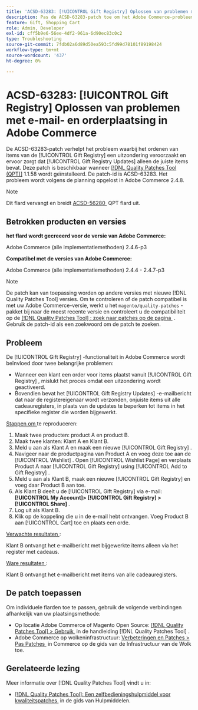 ```yaml
---
title: 'ACSD-63283: [!UICONTROL Gift Registry] Oplossen van problemen met e-mail- en orderplaatsing in Adobe Commerce'
description: Pas de ACSD-63283-patch toe om het Adobe Commerce-probleem op te lossen waarbij het ordenen van items van de [!UICONTROL Gift Registry] een uitzondering veroorzaakt en ervoor zorgt dat [!UICONTROL Gift Registry Updates] alleen de juiste items bevat.
feature: Gift, Shopping Cart
role: Admin, Developer
exl-id: cff5b9e6-56ee-4df2-961a-6d90ec83c0c2
type: Troubleshooting
source-git-commit: 7fdb02a6d89d50ea593c5fd99d78101f89198424
workflow-type: tm+mt
source-wordcount: '437'
ht-degree: 0%

---
```


# ACSD-63283: [!UICONTROL Gift Registry] Oplossen van problemen met e-mail- en orderplaatsing in Adobe Commerce

De ACSD-63283-patch verhelpt het probleem waarbij het ordenen van items van de [!UICONTROL Gift Registry] een uitzondering veroorzaakt en ervoor zorgt dat [!UICONTROL Gift Registry Updates] alleen de juiste items bevat. Deze patch is beschikbaar wanneer [[!DNL Quality Patches Tool (QPT)]](/help/tools/quality-patches-tool/quality-patches-tool-to-self-serve-quality-patches.md) 1.1.58 wordt geïnstalleerd. De patch-id is ACSD-63283. Het probleem wordt volgens de planning opgelost in Adobe Commerce 2.4.8.

>[!NOTE]
>Dit flard vervangt en breidt [&#x200B; ACSD-56280 &#x200B;](https://experienceleague.adobe.com/nl/docs/commerce-operations/tools/quality-patches-tool/patches-available-in-qpt/v1-1-44/acsd-56280-gift-registry-purchases-are-not-completed) QPT flard uit.

## Betrokken producten en versies

**het flard wordt gecreeerd voor de versie van Adobe Commerce:**

Adobe Commerce (alle implementatiemethoden) 2.4.6-p3

**Compatibel met de versies van Adobe Commerce:**

Adobe Commerce (alle implementatiemethoden) 2.4.4 - 2.4.7-p3

>[!NOTE]
>
>De patch kan van toepassing worden op andere versies met nieuwe [!DNL Quality Patches Tool] versies. Om te controleren of de patch compatibel is met uw Adobe Commerce-versie, werkt u het `magento/quality-patches` -pakket bij naar de meest recente versie en controleert u de compatibiliteit op de [[!DNL Quality Patches Tool] : zoek naar patches op de pagina &#x200B;](https://experienceleague.adobe.com/tools/commerce-quality-patches/index.html?lang=nl-NL) . Gebruik de patch-id als een zoekwoord om de patch te zoeken.

## Probleem

De [!UICONTROL Gift Registry] -functionaliteit in Adobe Commerce wordt beïnvloed door twee belangrijke problemen:

* Wanneer een klant een order voor items plaatst vanuit [!UICONTROL Gift Registry] , mislukt het proces omdat een uitzondering wordt geactiveerd.
* Bovendien bevat het [!UICONTROL Gift Registry Updates] -e-mailbericht dat naar de registereigenaar wordt verzonden, onjuiste items uit alle cadeauregisters, in plaats van de updates te beperken tot items in het specifieke register die worden bijgewerkt.

<u> Stappen om </u> te reproduceren:

1. Maak twee producten: product A en product B.
1. Maak twee klanten: Klant A en Klant B.
1. Meld u aan als Klant A en maak een nieuwe [!UICONTROL Gift Registry] .
1. Navigeer naar de productpagina van Product A en voeg deze toe aan de [!UICONTROL Wishlist] . Open [!UICONTROL Wishlist Page] en verplaats Product A naar [!UICONTROL Gift Registry] using [!UICONTROL Add to Gift Registry] .
1. Meld u aan als Klant B, maak een nieuwe [!UICONTROL Gift Registry] en voeg daar Product B aan toe.
1. Als Klant B deelt u de [!UICONTROL Gift Registry] via e-mail: **[!UICONTROL My Account]> [!UICONTROL Gift Registry] >[!UICONTROL Share]** .
1. Log uit als Klant B.
1. Klik op de koppeling die u in de e-mail hebt ontvangen. Voeg Product B aan [!UICONTROL Cart] toe en plaats een orde.

<u> Verwachte resultaten </u>:

Klant B ontvangt het e-mailbericht met bijgewerkte items alleen via het register met cadeaus.

<u> Ware resultaten </u>:

Klant B ontvangt het e-mailbericht met items van alle cadeauregisters.

## De patch toepassen

Om individuele flarden toe te passen, gebruik de volgende verbindingen afhankelijk van uw plaatsingsmethode:

* Op locatie Adobe Commerce of Magento Open Source: [[!DNL Quality Patches Tool] > Gebruik &#x200B;](/help/tools/quality-patches-tool/usage.md) in de handleiding [!DNL Quality Patches Tool] .
* Adobe Commerce op wolkeninfrastructuur: [&#x200B; Verbeteringen en Patches > Pas Patches &#x200B;](https://experienceleague.adobe.com/docs/commerce-cloud-service/user-guide/develop/upgrade/apply-patches.html?lang=nl-NL) in Commerce op de gids van de Infrastructuur van de Wolk toe.


## Gerelateerde lezing

Meer informatie over [!DNL Quality Patches Tool] vindt u in:

* [[!DNL Quality Patches Tool]: Een zelfbedieningshulpmiddel voor kwaliteitspatches &#x200B;](/help/tools/quality-patches-tool/quality-patches-tool-to-self-serve-quality-patches.md) in de gids van Hulpmiddelen.
